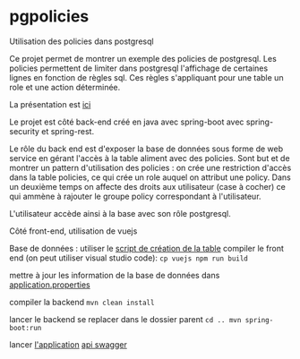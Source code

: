 # pgpolicies
Utilisation des policies dans postgresql

Ce projet permet de montrer un exemple des policies de postgresql.
Les policies permettent de limiter dans postgresql l'affichage de certaines lignes en fonction de règles sql.
Ces règles s'appliquant pour une table un role et une action déterminée.

La présentation est [ici](https://github.com/ptcherniati/pgpolicies/blob/master/doc/droits%20postgresql.odp)

Le projet est côté back-end créé en java avec spring-boot avec spring-security et spring-rest.

Le rôle du back end est d'exposer la base de données sous forme de web service en gérant l'accès à la table aliment avec des policies. Sont but et de montrer un pattern d'utilisation des policies : on crée une restriction d'accès dans la table policies, ce qui crée un role auquel on attribut une policy. Dans un deuxième temps on affecte des droits aux utilisateur (case à cocher) ce qui ammène à rajouter le groupe policy correspondant à l'utilisateur.

L'utilisateur accède ainsi à la base avec son rôle postgresql.



Côté front-end, utilisation de vuejs

Base de données : utiliser le [script de création de la table](https://github.com/ptcherniati/pgpolicies/blob/master/src/main/resources/data.sql)
compiler le front end (on peut utiliser visual studio code):
`cp vuejs
npm run build`

mettre à jour les information de la base de données dans [application.properties](https://github.com/ptcherniati/pgpolicies/blob/master/src/main/resources/application.properties)

compiler la backend 
`mvn clean install`

lancer le backend
se replacer dans le dossier parent 
`cd ..
mvn spring-boot:run`

lancer [l'application](http://localhost:9090/static/index.html)
[api swagger](http://localhost:9090/swagger-ui.html)




